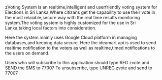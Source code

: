 zVoting System is an realtime,intelligent and userfriendly voting system for Elections in Sri Lanka,Where citizans get the capability to use their vote in the most relaiable,secure way with the real time results monitoring system.The voting system is highly customized for the use in Sri Lanka,taking local factors into consideration.

Here the system mainly uses Google Cloud platform in managing databases,and keeping data secure.
Here the ideamart api is used to send realtime notification to the voters as well as realtime,timed notifications to the users on demand.

Users who will subscribe to this application should type REG zvote and SEND the SMS to 77007
To unsubscribe, type UNREG zvote and send to 77007
